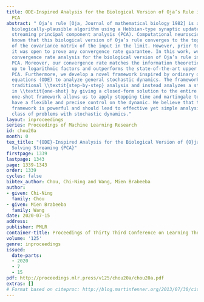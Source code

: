 ```yaml
---
title: ODE-Inspired Analysis for the Biological Version of Oja’s Rule in Solving Streaming
  PCA
abstract: " Oja’s rule [Oja, Journal of mathematical biology 1982] is a well-known
  biologically-plausible algorithm using a Hebbian-type synaptic update rule to solve
  streaming principal component analysis (PCA). Computational neuroscientists have
  known that this biological version of Oja’s rule converges to the top eigenvector
  of the covariance matrix of the input in the limit. However, prior to this work,
  it was open to prove any convergence rate guarantee. In this work, we give the first
  convergence rate analysis for the biological version of Oja’s rule in solving streaming
  PCA. Moreover, our convergence rate matches the information theoretical lower bound
  up to logarithmic factors and outperforms the state-of-the-art upper bound for streaming
  PCA. Furthermore, we develop a novel framework inspired by ordinary differential
  equations (ODE) to analyze general stochastic dynamics. The framework abandons the
  traditional \\textit{step-by-step} analysis and instead analyzes a stochastic dynamic
  in \\textit{one-shot} by giving a closed-form solution to the entire dynamic. The
  one-shot framework allows us to apply stopping time and martingale techniques to
  have a flexible and precise control on the dynamic. We believe that this general
  framework is powerful and should lead to effective yet simple analysis for a large
  class of problems with stochastic dynamics."
layout: inproceedings
series: Proceedings of Machine Learning Research
id: chou20a
month: 0
tex_title: "{ODE}-Inspired Analysis for the Biological Version of {O}ja’s Rule in
  Solving Streaming {PCA}"
firstpage: 1339
lastpage: 1343
page: 1339-1343
order: 1339
cycles: false
bibtex_author: Chou, Chi-Ning and Wang, Mien Brabeeba
author:
- given: Chi-Ning
  family: Chou
- given: Mien Brabeeba
  family: Wang
date: 2020-07-15
address: 
publisher: PMLR
container-title: Proceedings of Thirty Third Conference on Learning Theory
volume: '125'
genre: inproceedings
issued:
  date-parts:
  - 2020
  - 7
  - 15
pdf: http://proceedings.mlr.press/v125/chou20a/chou20a.pdf
extras: []
# Format based on citeproc: http://blog.martinfenner.org/2013/07/30/citeproc-yaml-for-bibliographies/
---
```

